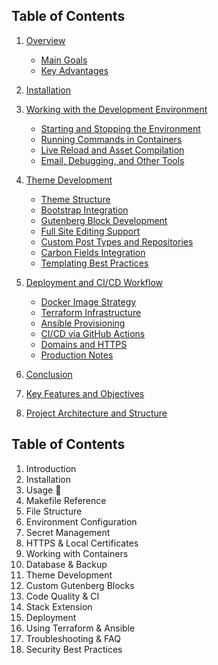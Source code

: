 ## Table of Contents

1. [Overview](overview.md)
    - [Main Goals](overview.md#main-goals)
    - [Key Advantages](overview.md#key-advantages)
2. [Installation](#installation.md)
5. [Working with the Development Environment](#working-with-the-development-environment)
    - [Starting and Stopping the Environment](#starting-and-stopping-the-environment)
    - [Running Commands in Containers](#running-commands-in-containers)
    - [Live Reload and Asset Compilation](#live-reload-and-asset-compilation)
    - [Email, Debugging, and Other Tools](#email-debugging-and-other-tools)
6. [Theme Development](#theme-development)
    - [Theme Structure](#theme-structure)
    - [Bootstrap Integration](#bootstrap-integration)
    - [Gutenberg Block Development](#gutenberg-block-development)
    - [Full Site Editing Support](#full-site-editing-support)
    - [Custom Post Types and Repositories](#custom-post-types-and-repositories)
    - [Carbon Fields Integration](#carbon-fields-integration)
    - [Templating Best Practices](#templating-best-practices)
7. [Deployment and CI/CD Workflow](#deployment-and-cicd-workflow)
    - [Docker Image Strategy](#docker-image-strategy)
    - [Terraform Infrastructure](#terraform-infrastructure)
    - [Ansible Provisioning](#ansible-provisioning)
    - [CI/CD via GitHub Actions](#cicd-via-github-actions)
    - [Domains and HTTPS](#domains-and-https)
    - [Production Notes](#production-notes)
8. [Conclusion](#conclusion)

2. [Key Features and Objectives](#key-features-and-objectives)
3. [Project Architecture and Structure](#project-architecture-and-structure)





## Table of Contents

1. Introduction
2. Installation
3. Usage 🚀
4. Makefile Reference
5. File Structure
6. Environment Configuration
7. Secret Management
8. HTTPS & Local Certificates
9. Working with Containers
10. Database & Backup
11. Theme Development
12. Custom Gutenberg Blocks
13. Code Quality & CI
14. Stack Extension
15. Deployment
16. Using Terraform & Ansible
17. Troubleshooting & FAQ
18. Security Best Practices  
